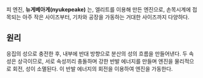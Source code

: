 피 엔진, **뉴게베아게(nyukepeake)** 는, 엘리트를 이용해 만든 엔진으로, 손목시계에 접목되는 아주 작은 사이즈부터, 기차와 공장을 가동하는 거대한 사이즈까지 다양하다.

## 원리
응집의 성으로 충전한 후, 내부에 반대 방향으로 분산의 성의 흐름을 만들어낸다. 두 속성은 상극이므로, 서로 속성끼리 충돌하며 강한 반발 에너지를 만들며 엔진을 물리적으로 회전, 성이 소멸된다. 이 반발 에너지의 회전을 이용하여 엔진을 가동한다.